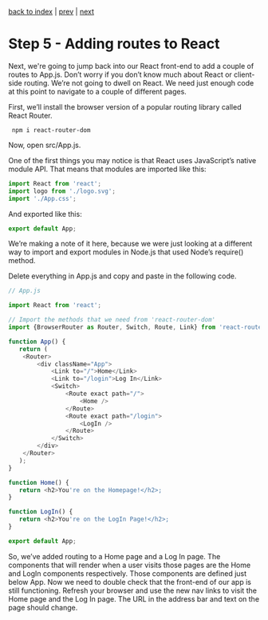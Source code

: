 [back to index](/README.md) | [prev](/docs/4.md) | [next](/docs/6.md)

# Step 5 - Adding routes to React

Next, we're going to jump back into our React front-end to add a couple of routes to App.js. Don’t worry if you don’t know much about React or client-side routing. We’re not going to dwell on React. We need just enough code at this point to navigate to a couple of different pages.

First, we’ll install the browser version of a popular routing library called React Router.

```
 npm i react-router-dom
```

Now, open src/App.js.

One of the first things you may notice is that React uses JavaScript’s native module API. That means that modules are imported like this:

```js
import React from 'react';
import logo from './logo.svg';
import './App.css';
```

And exported like this:

```js
export default App;
```

We’re making a note of it here, because we were just looking at a different way to import and export modules in Node.js that used Node’s require() method.

Delete everything in App.js and copy and paste in the following code.

```js
// App.js

import React from 'react';

// Import the methods that we need from 'react-router-dom'
import {BrowserRouter as Router, Switch, Route, Link} from 'react-router-dom';

function App() {
   return (
    <Router>
        <div className="App">
            <Link to="/">Home</Link>
            <Link to="/login">Log In</Link>
            <Switch>
                <Route exact path="/">
                    <Home />
                </Route>
                <Route exact path="/login">
                    <LogIn />
                </Route>
            </Switch>
        </div>
    </Router>
   );
}

function Home() {
   return <h2>You're on the Homepage!</h2>;
}

function LogIn() {
   return <h2>You're on the LogIn Page!</h2>;
}

export default App;
```

So, we’ve added routing to a Home page and a Log In page. The components that will render when a user visits those pages are the Home and LogIn components respectively. Those components are defined just below App. Now we need to double check that the front-end of our app is still functioning. Refresh your browser and use the new nav links to visit the Home page and the Log In page. The URL in the address bar and text on the page should change.